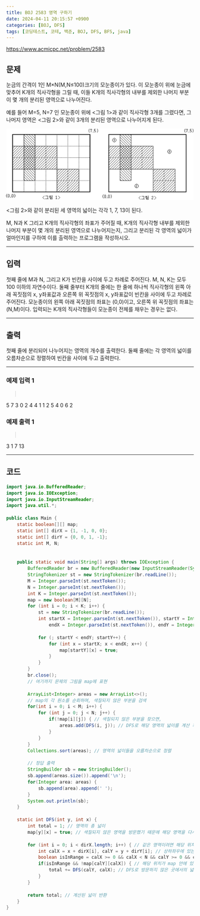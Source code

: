 ```yaml
---
title: BOJ 2583 영역 구하기
date: 2024-04-11 20:15:57 +0900
categories: [BOJ, DFS]
tags: [코딩테스트, 코테, 백준, BOJ, DFS, BFS, java]
---
```


<https://www.acmicpc.net/problem/2583>

## 문제
눈금의 간격이 1인 M×N(M,N≤100)크기의 모눈종이가 있다. 이 모눈종이 위에 눈금에 맞추어 K개의 직사각형을 그릴 때, 이들 K개의 직사각형의 내부를 제외한 나머지 부분이 몇 개의 분리된 영역으로 나누어진다.

예를 들어 M=5, N=7 인 모눈종이 위에 <그림 1>과 같이 직사각형 3개를 그렸다면, 그 나머지 영역은 <그림 2>와 같이 3개의 분리된 영역으로 나누어지게 된다.

![](/imgs/영역구하기_1.png)

<그림 2>와 같이 분리된 세 영역의 넓이는 각각 1, 7, 13이 된다.

M, N과 K 그리고 K개의 직사각형의 좌표가 주어질 때, K개의 직사각형 내부를 제외한 나머지 부분이 몇 개의 분리된 영역으로 나누어지는지, 그리고 분리된 각 영역의 넓이가 얼마인지를 구하여 이를 출력하는 프로그램을 작성하시오.

---
## 입력
첫째 줄에 M과 N, 그리고 K가 빈칸을 사이에 두고 차례로 주어진다. M, N, K는 모두 100 이하의 자연수이다. 둘째 줄부터 K개의 줄에는 한 줄에 하나씩 직사각형의 왼쪽 아래 꼭짓점의 x, y좌표값과 오른쪽 위 꼭짓점의 x, y좌표값이 빈칸을 사이에 두고 차례로 주어진다. 모눈종이의 왼쪽 아래 꼭짓점의 좌표는 (0,0)이고, 오른쪽 위 꼭짓점의 좌표는(N,M)이다. 입력되는 K개의 직사각형들이 모눈종이 전체를 채우는 경우는 없다.

---
## 출력
첫째 줄에 분리되어 나누어지는 영역의 개수를 출력한다. 둘째 줄에는 각 영역의 넓이를 오름차순으로 정렬하여 빈칸을 사이에 두고 출력한다.

---
### 예제 입력 1
> <pre>
5 7 3
0 2 4 4
1 1 2 5
4 0 6 2
> </pre>

### 예제 출력 1
> <pre>
3
1 7 13
> </pre>

---
## 코드
```java
import java.io.BufferedReader;
import java.io.IOException;
import java.io.InputStreamReader;
import java.util.*;

public class Main {
    static boolean[][] map;
    static int[] dirX = {1, -1, 0, 0};
    static int[] dirY = {0, 0, 1, -1};
    static int M, N;


    public static void main(String[] args) throws IOException {
        BufferedReader br = new BufferedReader(new InputStreamReader(System.in));
        StringTokenizer st = new StringTokenizer(br.readLine());
        M = Integer.parseInt(st.nextToken());
        N = Integer.parseInt(st.nextToken());
        int K = Integer.parseInt(st.nextToken());
        map = new boolean[M][N];
        for (int i = 0; i < K; i++) {
            st = new StringTokenizer(br.readLine());
            int startX = Integer.parseInt(st.nextToken()), startY = Integer.parseInt(st.nextToken()),
                endX = Integer.parseInt(st.nextToken()), endY = Integer.parseInt(st.nextToken());

            for (; startY < endY; startY++) {
                for (int x = startX; x < endX; x++) {
                    map[startY][x] = true;
                }
            }
        }
        br.close();
        // 여기까지 문제의 그림을 map에 표현

        ArrayList<Integer> areas = new ArrayList<>();
        // map의 각 원소를 순회하며, 색칠되지 않은 부분을 검색
        for(int i = 0; i < M; i++) {
            for (int j = 0; j < N; j++) {
                if(!map[i][j]) { // 색칠되지 않은 부분을 찾으면,
                    areas.add(DFS(i, j)); // DFS로 해당 영역의 넓이를 계산 후 areas list에 추가
                }
            }
        }
        Collections.sort(areas); // 영역의 넓이들을 오름차순으로 정렬

        // 정답 출력
        StringBuilder sb = new StringBuilder();
        sb.append(areas.size()).append('\n');
        for(Integer area: areas) {
            sb.append(area).append(' ');
        }
        System.out.println(sb);
    }

    static int DFS(int y, int x) {
        int total = 1; // 영역의 총 넓이
        map[y][x] = true; // 색칠되지 않은 영역을 방문했기 때문에 해당 영역을 다시 방문하지 않기 위해 색칠해주기

        for (int i = 0; i < dirX.length; i++) { // 같은 영역이려면 해당 위치에서 상하좌우에 있는 위치를 검사해야 한다.
            int calX = x + dirX[i], calY = y + dirY[i]; // 상하좌우에 있는 위치의 x, y 좌표 계산
            boolean isInRange = calX >= 0 && calX < N && calY >= 0 && calY < M; // Out of bounds가 발생하지 않기 위해 계산된 위치가 map의 범위 안에 있는 지 확인
            if(isInRange && !map[calY][calX]) { // 해당 위치가 map 안에 있는 위치인지 그리고 색칠되지 않은 공간 중 방문하지 않은 곳인지 확인
                total += DFS(calY, calX); // DFS로 방문하지 않은 곳에서의 넓이를 계산 후 total에 더함
            }
        }

        return total; // 계산된 넓이 반환
    }
}
```
